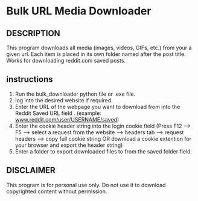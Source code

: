 Bulk URL Media Downloader
==================================

DESCRIPTION
-----------
This program downloads all media (images, videos, GIFs, etc.) from your a given url.
Each item is placed in its own folder named after the post title. Works for downloading
reddit.com saved posts.

instructions
-----------
1. Run the bulk_downloader python file or .exe file.
2. log into the desired website if required.
3. Enter the URL of the webpage you want to download from into the Reddit Saved URL field . (example: www.reddit.com/user/USERNAME/saved)
4. Enter the cookie header string into the login cookie field (Press F12 --> F5 --> select a request from the website --> headers tab --> request headers --> copy full cookie string
   OR download a cookie extention for your browser and export the header string)
5. Enter a folder to export downloaded files to from the saved folder field.

DISCLAIMER
----------
This program is for personal use only. Do not use it to download copyrighted content without permission.
